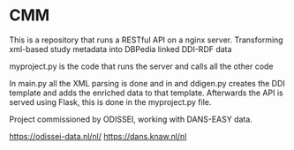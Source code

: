 # CMM
This is a repository that runs a RESTful API on a nginx server. Transforming xml-based study metadata into DBPedia linked DDI-RDF data

myproject.py is the code that runs the server and calls all the other code

In main.py all the XML parsing is done and in and ddigen.py creates the DDI template and adds the enriched data to that template. Afterwards the API is served using Flask, this is done in the myproject.py file.

Project commissioned by ODISSEI, working with DANS-EASY data.

https://odissei-data.nl/nl/
https://dans.knaw.nl/nl
